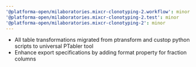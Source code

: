 ```yaml
---
'@platforma-open/milaboratories.mixcr-clonotyping-2.workflow': minor
'@platforma-open/milaboratories.mixcr-clonotyping-2.test': minor
'@platforma-open/milaboratories.mixcr-clonotyping-2': minor
---
```


- All table transformations migrated from ptransform and custop python scripts to universal PTabler tool
- Enhance export specifications by adding format property for fraction columns
